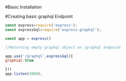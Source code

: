 #Basic Installation



#Creating basic graphql Endpoint

```js
const express=require('express');
const expressGql=require('express-graphql');

const app = express()

//Returning empty graphql object on /graphql endpoint

app.use('/graphql',expressGql({
graphiql:true

}))
app.listen(3000);
```
